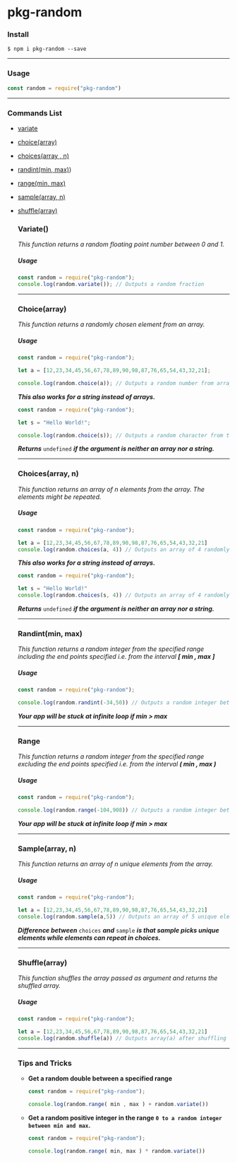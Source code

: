 # pkg-random

### Install

```$ npm i pkg-random --save```

------

### Usage

```js
const random = require("pkg-random")
```

------

### Commands List

- [variate](#variate)

- [choice(array)](#choicearray)

- [choices(array , n)](#choicesarray-n)

- [randint(min, max)](#randintmin-max))

- [range(min, max)](#rangemin-max)

- [sample(array, n)](#samplearray-n)

- [shuffle(array)](#shufflearray)



  ### Variate()

  *This function returns a random floating point number between 0 and 1.*

  ##### Usage

  ```js
  const random = require("pkg-random");
  console.log(random.variate()); // Outputs a random fraction
  ```

  ------

  ### Choice(array)

  *This function returns a randomly chosen element from an array.*

  ##### Usage

  ```js
  const random = require("pkg-random");
  
  let a = [12,23,34,45,56,67,78,89,90,98,87,76,65,54,43,32,21];
  
  console.log(random.choice(a)); // Outputs a random number from array(a)
  ```

  ***This also works for a string instead of arrays.***

  ```js
  const random = require("pkg-random");
  
  let s = "Hello World!";
  
  console.log(random.choice(s)); // Outputs a random character from the string(s)
  ```

  ***Returns*** `undefined` ***if the argument is neither an array nor a string.***

  ------

  ### Choices(array, n)

  *This function returns an array of n elements from the array. The elements might be repeated.*

  ##### Usage

  ```js
  const random = require("pkg-random");
  
  let a = [12,23,34,45,56,67,78,89,90,98,87,76,65,54,43,32,21]
  console.log(random.choices(a, 4)) // Outputs an array of 4 randomly chosen elements from array(a)
  ```

  ***This also works for a string instead of arrays.***

  ```js
  const random = require("pkg-random");
  
  let s = "Hello World!"
  console.log(random.choices(s, 4)) // Outputs an array of 4 randomly chosen elements from string(s)
  ```

  ***Returns*** `undefined` ***if the argument is neither an array nor a string.***

  ------

  ### Randint(min, max)

  *This function returns a random integer from the specified range including the end points specified i.e. from the interval **[ min , max ]***

  ##### Usage

  ```js
  const random = require("pkg-random");
  
  console.log(random.randint(-34,50)) // Outputs a random integer between -34 and 50
  ```

  ***Your app will  be stuck at infinite loop if min > max***

  ------

  ### Range

  *This function returns a random integer from the specified range excluding the end points specified i.e. from the interval **( min , max )***

  ##### Usage

  ```js
  const random = require("pkg-random");
  
  console.log(random.range(-104,908)) // Outputs a random integer between -104 and 908
  ```

  ***Your app will  be stuck at infinite loop if min > max***

  ------

  ### Sample(array, n)

  *This function returns an array of n unique elements from the array.*

  ##### Usage

  ```js
  const random = require("pkg-random");
  
  let a = [12,23,34,45,56,67,78,89,90,98,87,76,65,54,43,32,21]
  console.log(random.sample(a,5)) // Outputs an array of 5 unique elements from a
  ```

  ***Difference between*** `choices` ***and*** `sample` ***is that sample picks unique elements while elements can repeat in choices.***

  ------

  ### Shuffle(array)

  *This function shuffles the array passed as argument and returns the shuffled array.*

  ##### Usage

  ```js
  const random = require("pkg-random");
  
  let a = [12,23,34,45,56,67,78,89,90,98,87,76,65,54,43,32,21]
  console.log(random.shuffle(a)) // Outputs array(a) after shuffling it.
  ```

  ------

  ### Tips and Tricks

  - **Get a random double between a specified range**

    ```js
    const random = require("pkg-random");
    
    console.log(random.range( min , max ) + random.variate())
    ```

  - **Get a random positive integer in the range `0 to a random integer between min and max`.**

    ```js
    const random = require("pkg-random");
    
    console.log(random.range( min, max ) * random.variate())
    ```
